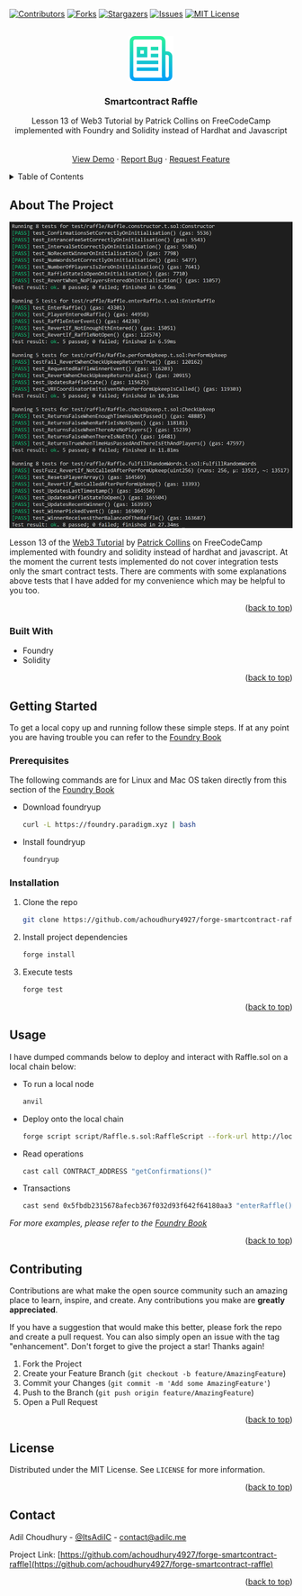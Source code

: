 <a name="readme-top"></a>

<!-- PROJECT SHIELDS -->

[![Contributors][contributors-shield]][contributors-url]
[![Forks][forks-shield]][forks-url]
[![Stargazers][stars-shield]][stars-url]
[![Issues][issues-shield]][issues-url]
[![MIT License][license-shield]][license-url]

<!-- PROJECT LOGO -->
<br />
<div align="center">
  <a href="https://github.com/achoudhury4927/forge-smartcontract-raffle">
    <img src="images/logo.png" alt="Logo" width="80" height="80">
  </a>

<h3 align="center">Smartcontract Raffle</h3>

  <p align="center">
    Lesson 13 of Web3 Tutorial by Patrick Collins on FreeCodeCamp implemented with Foundry and Solidity instead of Hardhat and Javascript
    <br />
    <br />
    <br />
    <a href="https://github.com/achoudhury4927/forge-smartcontract-raffle">View Demo</a>
    ·
    <a href="https://github.com/achoudhury4927/forge-smartcontract-raffle/issues">Report Bug</a>
    ·
    <a href="https://github.com/achoudhury4927/forge-smartcontract-raffle/issues">Request Feature</a>
  </p>
</div>

<!-- TABLE OF CONTENTS -->
<details>
  <summary>Table of Contents</summary>
  <ol>
    <li>
      <a href="#about-the-project">About The Project</a>
      <ul>
        <li><a href="#built-with">Built With</a></li>
      </ul>
    </li>
    <li>
      <a href="#getting-started">Getting Started</a>
      <ul>
        <li><a href="#prerequisites">Prerequisites</a></li>
        <li><a href="#installation">Installation</a></li>
      </ul>
    </li>
    <li><a href="#usage">Usage</a></li>
    <li><a href="#contributing">Contributing</a></li>
    <li><a href="#license">License</a></li>
    <li><a href="#contact">Contact</a></li>
  </ol>
</details>

<!-- ABOUT THE PROJECT -->

## About The Project

![Product Name Screen Shot][product-screenshot]

Lesson 13 of the <a href="https://www.youtube.com/watch?v=gyMwXuJrbJQ">Web3 Tutorial</a> by <a href="https://linktr.ee/PatrickAlphaC">Patrick Collins</a> on FreeCodeCamp implemented with foundry and solidity instead of hardhat and javascript. At the moment the current tests implemented do not cover integration tests only the smart contract tests. There are comments with some explanations above tests that I have added for my convenience which may be helpful to you too.

<p align="right">(<a href="#readme-top">back to top</a>)</p>

### Built With

- Foundry
- Solidity

<p align="right">(<a href="#readme-top">back to top</a>)</p>

<!-- GETTING STARTED -->

## Getting Started

To get a local copy up and running follow these simple steps. If at any point you are having trouble you can refer to the <a href="https://book.getfoundry.sh">Foundry Book</a>

### Prerequisites

The following commands are for Linux and Mac OS taken directly from this section of the <a href="https://book.getfoundry.sh/getting-started/installation">Foundry Book</a>

- Download foundryup
  ```sh
  curl -L https://foundry.paradigm.xyz | bash
  ```
- Install foundryup
  ```sh
  foundryup
  ```

### Installation

1. Clone the repo
   ```sh
   git clone https://github.com/achoudhury4927/forge-smartcontract-raffle.git
   ```
2. Install project dependencies
   ```sh
   forge install
   ```
3. Execute tests
   ```js
   forge test
   ```

<p align="right">(<a href="#readme-top">back to top</a>)</p>

<!-- USAGE EXAMPLES -->

## Usage

I have dumped commands below to deploy and interact with Raffle.sol on a local chain below:

- To run a local node

  ```sh
  anvil
  ```

- Deploy onto the local chain

  ```sh
  forge script script/Raffle.s.sol:RaffleScript --fork-url http://localhost:8545 --private-key "Use one from anvil list" --broadcast
  ```

- Read operations

  ```sh
  cast call CONTRACT_ADDRESS "getConfirmations()"
  ```

- Transactions
  ```sh
  cast send 0x5fbdb2315678afecb367f032d93f642f64180aa3 "enterRaffle()" --value 1ether --private-key "Use one from anvil list"
  ```

_For more examples, please refer to the <a href="https://book.getfoundry.sh">Foundry Book</a>_

<p align="right">(<a href="#readme-top">back to top</a>)</p>

<!-- CONTRIBUTING -->

## Contributing

Contributions are what make the open source community such an amazing place to learn, inspire, and create. Any contributions you make are **greatly appreciated**.

If you have a suggestion that would make this better, please fork the repo and create a pull request. You can also simply open an issue with the tag "enhancement".
Don't forget to give the project a star! Thanks again!

1. Fork the Project
2. Create your Feature Branch (`git checkout -b feature/AmazingFeature`)
3. Commit your Changes (`git commit -m 'Add some AmazingFeature'`)
4. Push to the Branch (`git push origin feature/AmazingFeature`)
5. Open a Pull Request

<p align="right">(<a href="#readme-top">back to top</a>)</p>

<!-- LICENSE -->

## License

Distributed under the MIT License. See `LICENSE` for more information.

<p align="right">(<a href="#readme-top">back to top</a>)</p>

<!-- CONTACT -->

## Contact

Adil Choudhury - [@ItsAdilC](https://twitter.com/ItsAdilC) - contact@adilc.me

Project Link: [https://github.com/achoudhury4927/forge-smartcontract-raffle](https://github.com/achoudhury4927/forge-smartcontract-raffle)

<p align="right">(<a href="#readme-top">back to top</a>)</p>

<!-- MARKDOWN LINKS & IMAGES -->
<!-- https://www.markdownguide.org/basic-syntax/#reference-style-links -->

[contributors-shield]: https://img.shields.io/github/contributors/achoudhury4927/forge-smartcontract-raffle.svg?style=for-the-badge
[contributors-url]: https://github.com/achoudhury4927/forge-smartcontract-raffle/graphs/contributors
[forks-shield]: https://img.shields.io/github/forks/achoudhury4927/forge-smartcontract-raffle.svg?style=for-the-badge
[forks-url]: https://github.com/achoudhury4927/forge-smartcontract-raffle/network/members
[stars-shield]: https://img.shields.io/github/stars/achoudhury4927/forge-smartcontract-raffle.svg?style=for-the-badge
[stars-url]: https://github.com/achoudhury4927/forge-smartcontract-raffle/stargazers
[issues-shield]: https://img.shields.io/github/issues/achoudhury4927/forge-smartcontract-raffle.svg?style=for-the-badge
[issues-url]: https://github.com/achoudhury4927/forge-smartcontract-raffle/issues
[license-shield]: https://img.shields.io/github/license/achoudhury4927/forge-smartcontract-raffle.svg?style=for-the-badge
[license-url]: https://github.com/achoudhury4927/forge-smartcontract-raffle/blob/master/LICENSE
[product-screenshot]: images/tests.png

